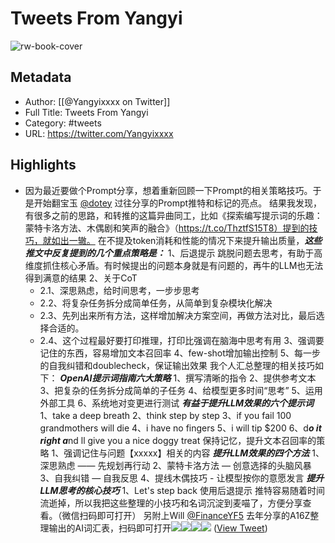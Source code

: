 # Tweets From Yangyi

![rw-book-cover](https://pbs.twimg.com/profile_images/1790540021327712256/72wMFr9-.jpg)

## Metadata
- Author: [[@Yangyixxxx on Twitter]]
- Full Title: Tweets From Yangyi
- Category: #tweets
- URL: https://twitter.com/Yangyixxxx

## Highlights
- 因为最近要做个Prompt分享，想着重新回顾一下Prompt的相关策略技巧。于是开始翻宝玉 <a href="https://twitter.com/dotey">@dotey</a> 过往分享的Prompt推特和标记的亮点。
  结果我发现，有很多之前的思路，和转推的这篇异曲同工，比如《探索编写提示词的乐趣：蒙特卡洛方法、木偶剧和笑声的融合》（https://t.co/ThztfS15T8）提到的技巧，就如出一辙。
  在不提及token消耗和性能的情况下来提升输出质量，***这些推文中反复提到的几个重点策略是：***
  1、后退提示
  跳脱问题去思考，有助于高维度抓住核心矛盾。有时候提出的问题本身就是有问题的，再牛的LLM也无法得到满意的结果
  2、关于CoT
  - 2.1、深思熟虑，给时间思考，一步步思考
  - 2.2、将复杂任务拆分成简单任务，从简单到复杂模块化解决
  - 2.3、先列出来所有方法，这样增加解决方案空间，再做方法对比，最后选择合适的。
  - 2.4、这个过程最好要打印推理，打印比强调在脑海中思考有用
  3、强调要记住的东西，容易增加文本召回率
  4、few-shot增加输出控制
  5、每一步的自我纠错和doublecheck，保证输出效果
  我个人汇总整理的相关技巧如下：
  ***OpenAI提示词指南六大策略***
  1、撰写清晰的指令
  2、提供参考文本
  3、把复杂的任务拆分成简单的子任务
  4、给模型更多时间“思考”
  5、运用外部工具
  6、系统地对变更进行测试
  ***有益于提升LLM效果的六个提示词***
  1、take a deep breath
  2、think step by step
  3、if you fail 100 grandmothers will die
  4、i have no fingers
  5、i will tip $200
  6、d***o it right a***nd ll give you a nice doggy treat
  保持记忆，提升文本召回率的策略
  1、强调记住与问题【xxxxx】相关的内容
  ***提升LLM效果的四个方法***
  1、深思熟虑 —— 先规划再行动
  2、蒙特卡洛方法 — 创意选择的头脑风暴
  3、自我纠错 — 自我反思
  4、提线木偶技巧 - 让模型按你的意愿发言
  ***提升LLM思考的核心技巧***
  1、Let's step back 使用后退提示
  推特容易随着时间流逝掉，所以我把这些整理的小技巧和名词沉淀到麦喵了，方便分享查看。（微信扫码即可打开）
  另附上Will <a href="https://twitter.com/FinanceYF5">@FinanceYF5</a> 去年分享的A16Z整理输出的AI词汇表，扫码即可打开<img src='https://pbs.twimg.com/media/GEWNSl7bUAAwEM5.jpg'/><img src='https://pbs.twimg.com/media/GEWNWGGbsAA_LA9.jpg'/><img src='https://pbs.twimg.com/media/GEWNreIbEAAK_iF.jpg'/><img src='https://pbs.twimg.com/media/GEWNsXtbMAARCc4.jpg'/> ([View Tweet](https://twitter.com/Yangyixxxx/status/1748963860302995464))
